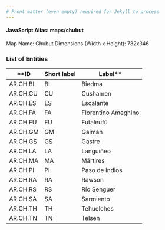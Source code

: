 ```yaml
---
# Front matter (even empty) required for Jekyll to process
---
```


#### JavaScript Alias: maps/chubut

Map Name: Chubut
Dimensions (Width x Height): 732x346

### List of Entities

**ID  | Short label | Label**
---|---|---|      
AR.CH.BI  | BI          | Biedma              
AR.CH.CU  | CU          | Cushamen            
AR.CH.ES  | ES          | Escalante           
AR.CH.FA  | FA          | Florentino Ameghino 
AR.CH.FU  | FU          | Futaleufú           
AR.CH.GM  | GM          | Gaiman              
AR.CH.GS  | GS          | Gastre              
AR.CH.LA  | LA          | Languiñeo           
AR.CH.MA  | MA          | Mártires            
AR.CH.PI  | PI          | Paso de Indios      
AR.CH.RA  | RA          | Rawson              
AR.CH.RS  | RS          | Río Senguer         
AR.CH.SA  | SA          | Sarmiento           
AR.CH.TH  | TH          | Tehuelches          
AR.CH.TN  | TN          | Telsen              
